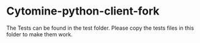 # Cytomine-python-client-fork


The Tests can be found in the test folder.
Please copy the tests files in this folder to make them work.